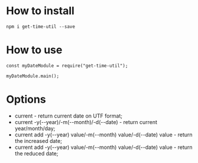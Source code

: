 # How to install
```
npm i get-time-util --save
```

# How to use
```
const myDateModule = require("get-time-util");

myDateModule.main();
```

# Options
* current - return current date on UTF format;
* current -y(--year)/-m(--month)/-d(--date) - return current year/month/day;
* current add -y(--year) value/-m(--month) value/-d(--date) value - return the increased date;
* current add -y(--year) value/-m(--month) value/-d(--date) value - return the reduced date;
